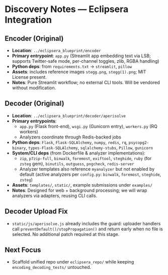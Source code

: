 # Discovery Notes — Eclipsera Integration

## Encoder (Original)
- **Location**: `../eclipsera_blueprint/encoder`
- **Primary entrypoint**: `app.py` (Streamlit app embedding text via LSB; supports Twitter-safe mode, per-channel toggles, zlib, RGBA handling)
- **Python deps**: from `requirements.txt` → `streamlit`, `pillow`
- **Assets**: includes reference images `stegg.png`, `stegg(1).png`; MIT License present.
- **Notes**: Pure Streamlit workflow; no external CLI tools. Will be vendored without modification.

## Decoder (Original)
- **Location**: `../eclipsera_blueprint/decoder/aperisolve`
- **Primary entrypoints**:
  - `app.py` (Flask front-end), `wsgi.py` (Gunicorn entry), `workers.py` (RQ workers)
  - Analyzers coordinate through Redis-backed jobs
- **Python deps**: `Flask`, `Flask-SQLAlchemy`, `numpy`, `redis`, `rq`, `psycopg2-binary`, `types-Flask-SQLAlchemy`, `sqlalchemy-stubs`, `Pillow`, `gunicorn`
- **System/CLI deps** (from Dockerfile & analyzer implementations):
  - `zip`, `p7zip-full`, `binwalk`, `foremost`, `exiftool`, `steghide`, `ruby` (for `zsteg` gem), `binutils`, `outguess`, `pngcheck`, `redis-server`
  - Analyzer templates also reference `myanalyzer` but not enabled by default (active analyzers per `config.py`: `binwalk`, `foremost`, `steghide`, `zsteg`)
- **Assets**: `templates/`, `static/`, example submissions under `examples/`
- **Notes**: Designed for web + background processing; we will wrap analyzers via adapters, reusing CLI calls.

## Decoder Upload Fix
- `static/js/aperisolve.js` already includes the guard: uploader handlers call `preventDefault()/stopPropagation()` and return early when no file is selected. No additional patch required at this stage.

## Next Focus
- Scaffold unified repo under `eclipsera_repo/` while keeping `encoding_decoding_tests/` untouched.
